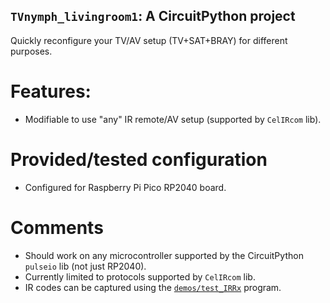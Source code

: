 ## `TVnymph_livingroom1`: A CircuitPython project
Quickly reconfigure your TV/AV setup (TV+SAT+BRAY) for different purposes.

# Features:
- Modifiable to use "any" IR remote/AV setup (supported by `CelIRcom` lib).

# Provided/tested configuration
- Configured for Raspberry Pi Pico RP2040 board.

# Comments
- Should work on any microcontroller supported by the CircuitPython `pulseio` lib (not just RP2040).
- Currently limited to protocols supported by `CelIRcom` lib.
- IR codes can be captured using the [`demos/test_IRRx`](../test_IRRx/1-ABOUT.md) program.